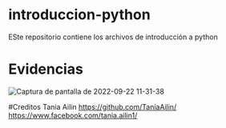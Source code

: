 # introduccion-python
ESte repositorio contiene los archivos de introducción a python

# Evidencias
![Captura de pantalla de 2022-09-22 11-31-38](https://user-images.githubusercontent.com/111372187/191802684-8559ca95-531e-4d0a-8f43-93bc5c371e49.png)

#Creditos
Tania Ailin
https://github.com/TaniaAilin/
https://www.facebook.com/tania.ailin1/
